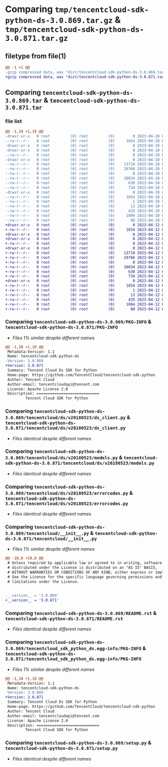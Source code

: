# Comparing `tmp/tencentcloud-sdk-python-ds-3.0.869.tar.gz` & `tmp/tencentcloud-sdk-python-ds-3.0.871.tar.gz`

## filetype from file(1)

```diff
@@ -1 +1 @@
-gzip compressed data, was "dist/tencentcloud-sdk-python-ds-3.0.869.tar", last modified: Mon Apr 10 03:04:08 2023, max compression
+gzip compressed data, was "dist/tencentcloud-sdk-python-ds-3.0.871.tar", last modified: Wed Apr 12 00:23:10 2023, max compression
```

## Comparing `tencentcloud-sdk-python-ds-3.0.869.tar` & `tencentcloud-sdk-python-ds-3.0.871.tar`

### file list

```diff
@@ -1,19 +1,19 @@
-drwxr-xr-x   0 root         (0) root         (0)        0 2023-04-10 03:04:08.000000 tencentcloud-sdk-python-ds-3.0.869/
--rw-r--r--   0 root         (0) root         (0)     1654 2023-04-10 03:04:08.000000 tencentcloud-sdk-python-ds-3.0.869/PKG-INFO
-drwxr-xr-x   0 root         (0) root         (0)        0 2023-04-10 03:04:08.000000 tencentcloud-sdk-python-ds-3.0.869/tencentcloud/
-drwxr-xr-x   0 root         (0) root         (0)        0 2023-04-10 03:04:08.000000 tencentcloud-sdk-python-ds-3.0.869/tencentcloud/ds/
--rw-r--r--   0 root         (0) root         (0)        0 2023-04-10 03:04:08.000000 tencentcloud-sdk-python-ds-3.0.869/tencentcloud/ds/__init__.py
-drwxr-xr-x   0 root         (0) root         (0)        0 2023-04-10 03:04:08.000000 tencentcloud-sdk-python-ds-3.0.869/tencentcloud/ds/v20180523/
--rw-r--r--   0 root         (0) root         (0)    13710 2023-04-10 03:04:08.000000 tencentcloud-sdk-python-ds-3.0.869/tencentcloud/ds/v20180523/ds_client.py
--rw-r--r--   0 root         (0) root         (0)    29766 2023-04-10 03:04:08.000000 tencentcloud-sdk-python-ds-3.0.869/tencentcloud/ds/v20180523/models.py
--rw-r--r--   0 root         (0) root         (0)        0 2023-04-10 03:04:08.000000 tencentcloud-sdk-python-ds-3.0.869/tencentcloud/ds/v20180523/__init__.py
--rw-r--r--   0 root         (0) root         (0)    10034 2023-04-10 03:04:08.000000 tencentcloud-sdk-python-ds-3.0.869/tencentcloud/ds/v20180523/errorcodes.py
--rw-r--r--   0 root         (0) root         (0)      630 2023-04-10 03:04:08.000000 tencentcloud-sdk-python-ds-3.0.869/tencentcloud/__init__.py
--rw-r--r--   0 root         (0) root         (0)      734 2023-04-10 03:04:08.000000 tencentcloud-sdk-python-ds-3.0.869/README.rst
-drwxr-xr-x   0 root         (0) root         (0)        0 2023-04-10 03:04:08.000000 tencentcloud-sdk-python-ds-3.0.869/tencentcloud_sdk_python_ds.egg-info/
--rw-r--r--   0 root         (0) root         (0)     1654 2023-04-10 03:04:08.000000 tencentcloud-sdk-python-ds-3.0.869/tencentcloud_sdk_python_ds.egg-info/PKG-INFO
--rw-r--r--   0 root         (0) root         (0)        1 2023-04-10 03:04:08.000000 tencentcloud-sdk-python-ds-3.0.869/tencentcloud_sdk_python_ds.egg-info/dependency_links.txt
--rw-r--r--   0 root         (0) root         (0)       13 2023-04-10 03:04:08.000000 tencentcloud-sdk-python-ds-3.0.869/tencentcloud_sdk_python_ds.egg-info/top_level.txt
--rw-r--r--   0 root         (0) root         (0)      435 2023-04-10 03:04:08.000000 tencentcloud-sdk-python-ds-3.0.869/tencentcloud_sdk_python_ds.egg-info/SOURCES.txt
--rw-r--r--   0 root         (0) root         (0)     1004 2023-04-10 03:04:08.000000 tencentcloud-sdk-python-ds-3.0.869/setup.py
--rw-r--r--   0 root         (0) root         (0)       88 2023-04-10 03:04:08.000000 tencentcloud-sdk-python-ds-3.0.869/setup.cfg
+drwxr-xr-x   0 root         (0) root         (0)        0 2023-04-12 00:23:10.000000 tencentcloud-sdk-python-ds-3.0.871/
+-rw-r--r--   0 root         (0) root         (0)     1654 2023-04-12 00:23:10.000000 tencentcloud-sdk-python-ds-3.0.871/PKG-INFO
+drwxr-xr-x   0 root         (0) root         (0)        0 2023-04-12 00:23:10.000000 tencentcloud-sdk-python-ds-3.0.871/tencentcloud/
+drwxr-xr-x   0 root         (0) root         (0)        0 2023-04-12 00:23:10.000000 tencentcloud-sdk-python-ds-3.0.871/tencentcloud/ds/
+-rw-r--r--   0 root         (0) root         (0)        0 2023-04-12 00:23:10.000000 tencentcloud-sdk-python-ds-3.0.871/tencentcloud/ds/__init__.py
+drwxr-xr-x   0 root         (0) root         (0)        0 2023-04-12 00:23:10.000000 tencentcloud-sdk-python-ds-3.0.871/tencentcloud/ds/v20180523/
+-rw-r--r--   0 root         (0) root         (0)    13710 2023-04-12 00:23:10.000000 tencentcloud-sdk-python-ds-3.0.871/tencentcloud/ds/v20180523/ds_client.py
+-rw-r--r--   0 root         (0) root         (0)    29766 2023-04-12 00:23:10.000000 tencentcloud-sdk-python-ds-3.0.871/tencentcloud/ds/v20180523/models.py
+-rw-r--r--   0 root         (0) root         (0)        0 2023-04-12 00:23:10.000000 tencentcloud-sdk-python-ds-3.0.871/tencentcloud/ds/v20180523/__init__.py
+-rw-r--r--   0 root         (0) root         (0)    10034 2023-04-12 00:23:10.000000 tencentcloud-sdk-python-ds-3.0.871/tencentcloud/ds/v20180523/errorcodes.py
+-rw-r--r--   0 root         (0) root         (0)      630 2023-04-12 00:23:10.000000 tencentcloud-sdk-python-ds-3.0.871/tencentcloud/__init__.py
+-rw-r--r--   0 root         (0) root         (0)      734 2023-04-12 00:23:10.000000 tencentcloud-sdk-python-ds-3.0.871/README.rst
+drwxr-xr-x   0 root         (0) root         (0)        0 2023-04-12 00:23:10.000000 tencentcloud-sdk-python-ds-3.0.871/tencentcloud_sdk_python_ds.egg-info/
+-rw-r--r--   0 root         (0) root         (0)     1654 2023-04-12 00:23:10.000000 tencentcloud-sdk-python-ds-3.0.871/tencentcloud_sdk_python_ds.egg-info/PKG-INFO
+-rw-r--r--   0 root         (0) root         (0)        1 2023-04-12 00:23:10.000000 tencentcloud-sdk-python-ds-3.0.871/tencentcloud_sdk_python_ds.egg-info/dependency_links.txt
+-rw-r--r--   0 root         (0) root         (0)       13 2023-04-12 00:23:10.000000 tencentcloud-sdk-python-ds-3.0.871/tencentcloud_sdk_python_ds.egg-info/top_level.txt
+-rw-r--r--   0 root         (0) root         (0)      435 2023-04-12 00:23:10.000000 tencentcloud-sdk-python-ds-3.0.871/tencentcloud_sdk_python_ds.egg-info/SOURCES.txt
+-rw-r--r--   0 root         (0) root         (0)     1004 2023-04-12 00:23:10.000000 tencentcloud-sdk-python-ds-3.0.871/setup.py
+-rw-r--r--   0 root         (0) root         (0)       88 2023-04-12 00:23:10.000000 tencentcloud-sdk-python-ds-3.0.871/setup.cfg
```

### Comparing `tencentcloud-sdk-python-ds-3.0.869/PKG-INFO` & `tencentcloud-sdk-python-ds-3.0.871/PKG-INFO`

 * *Files 1% similar despite different names*

```diff
@@ -1,10 +1,10 @@
 Metadata-Version: 1.1
 Name: tencentcloud-sdk-python-ds
-Version: 3.0.869
+Version: 3.0.871
 Summary: Tencent Cloud Ds SDK for Python
 Home-page: https://github.com/TencentCloud/tencentcloud-sdk-python
 Author: Tencent Cloud
 Author-email: tencentcloudapi@tencent.com
 License: Apache License 2.0
 Description: ============================
         Tencent Cloud SDK for Python
```

### Comparing `tencentcloud-sdk-python-ds-3.0.869/tencentcloud/ds/v20180523/ds_client.py` & `tencentcloud-sdk-python-ds-3.0.871/tencentcloud/ds/v20180523/ds_client.py`

 * *Files identical despite different names*

### Comparing `tencentcloud-sdk-python-ds-3.0.869/tencentcloud/ds/v20180523/models.py` & `tencentcloud-sdk-python-ds-3.0.871/tencentcloud/ds/v20180523/models.py`

 * *Files identical despite different names*

### Comparing `tencentcloud-sdk-python-ds-3.0.869/tencentcloud/ds/v20180523/errorcodes.py` & `tencentcloud-sdk-python-ds-3.0.871/tencentcloud/ds/v20180523/errorcodes.py`

 * *Files identical despite different names*

### Comparing `tencentcloud-sdk-python-ds-3.0.869/tencentcloud/__init__.py` & `tencentcloud-sdk-python-ds-3.0.871/tencentcloud/__init__.py`

 * *Files 1% similar despite different names*

```diff
@@ -10,8 +10,8 @@
 # Unless required by applicable law or agreed to in writing, software
 # distributed under the License is distributed on an "AS IS" BASIS,
 # WITHOUT WARRANTIES OR CONDITIONS OF ANY KIND, either express or implied.
 # See the License for the specific language governing permissions and
 # limitations under the License.
 
 
-__version__ = '3.0.869'
+__version__ = '3.0.871'
```

### Comparing `tencentcloud-sdk-python-ds-3.0.869/README.rst` & `tencentcloud-sdk-python-ds-3.0.871/README.rst`

 * *Files identical despite different names*

### Comparing `tencentcloud-sdk-python-ds-3.0.869/tencentcloud_sdk_python_ds.egg-info/PKG-INFO` & `tencentcloud-sdk-python-ds-3.0.871/tencentcloud_sdk_python_ds.egg-info/PKG-INFO`

 * *Files 1% similar despite different names*

```diff
@@ -1,10 +1,10 @@
 Metadata-Version: 1.1
 Name: tencentcloud-sdk-python-ds
-Version: 3.0.869
+Version: 3.0.871
 Summary: Tencent Cloud Ds SDK for Python
 Home-page: https://github.com/TencentCloud/tencentcloud-sdk-python
 Author: Tencent Cloud
 Author-email: tencentcloudapi@tencent.com
 License: Apache License 2.0
 Description: ============================
         Tencent Cloud SDK for Python
```

### Comparing `tencentcloud-sdk-python-ds-3.0.869/setup.py` & `tencentcloud-sdk-python-ds-3.0.871/setup.py`

 * *Files identical despite different names*

